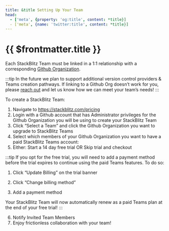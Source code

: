 ```yaml
---
title: &title Setting Up Your Team
head:
  - ['meta', {property: 'og:title', content: *title}] 
  - ['meta', {name: 'twitter:title', content: *title}]
---
```


# {{ $frontmatter.title }}

Each StackBlitz Team must be linked in a 1:1 relationship with a corresponding [Github Organization](https://docs.github.com/en/organizations/collaborating-with-groups-in-organizations/about-organizations). 

:::tip
In the future we plan to support additional version control providers & Teams creation pathways. If linking to a Github Org doesn’t work for you, please [reach out](mailto:hello@stackblitz.com) and let us know how we can meet your team’s needs!
:::

To create a StackBlitz Team:
1. Navigate to https://stackblitz.com/pricing 
2. Login with a Github account that has Administrator privileges for the Github Organization you will be using to create your StackBlitz Team
3. Click “Select a Team” and click the Github Organization you want to upgrade to StackBlitz Teams
4. Select which members of your Github Organization you want to have a paid StackBlitz Teams account:
5. Either: Start a 14 day free trial OR Skip trial and checkout

:::tip 
If you opt for the free trial, you will need to add a payment method before the trial expires to continue using the paid Teams features. To do so: 

1. Click “Update Billing” on the trial banner

2. Click “Change billing method”

3. Add a payment method

Your StackBlitz Team will now automatically renew as a paid Teams plan at the end of your free trial!
:::

6. Notify Invited Team Members
7. Enjoy frictionless collaboration with your team!
